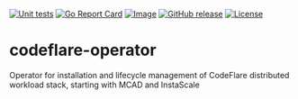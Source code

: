 [![Unit tests](https://github.com/project-codeflare/codeflare-operator/actions/workflows/unit_tests.yml/badge.svg)](https://github.com/project-codeflare/codeflare-operator/actions/workflows/unit_tests.yml)
[![Go Report Card](https://goreportcard.com/badge/github.com/project-codeflare/codeflare-operator)](https://goreportcard.com/report/github.com/project-codeflare/codeflare-operator)
[![Image](https://github.com/project-codeflare/codeflare-operator/actions/workflows/image.yml/badge.svg)](https://github.com/project-codeflare/codeflare-operator/actions/workflows/image.yml)
[![GitHub release](https://img.shields.io/github/release/project-codeflare/codeflare-operator.svg)](https://github.com/project-codeflare/codeflare-operator/releases/latest)
[![License](https://img.shields.io/badge/license-Apache--2.0-blue.svg)](http://www.apache.org/licenses/LICENSE-2.0)

# codeflare-operator
Operator for installation and lifecycle management of CodeFlare distributed workload stack, starting with MCAD and InstaScale
